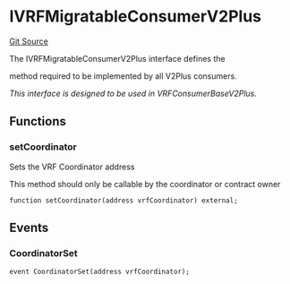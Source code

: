 # IVRFMigratableConsumerV2Plus
[Git Source](https://github.com//Team3dVidyaGames/InventoryContractV3_erc1155/blob/31e6a3daee14ffbd0b191978eeefd42265f32d78/src/contracts/flattened/flattened_ChainlinkConsumer.sol)

The IVRFMigratableConsumerV2Plus interface defines the

method required to be implemented by all V2Plus consumers.

*This interface is designed to be used in VRFConsumerBaseV2Plus.*


## Functions
### setCoordinator

Sets the VRF Coordinator address

This method should only be callable by the coordinator or contract owner


```solidity
function setCoordinator(address vrfCoordinator) external;
```

## Events
### CoordinatorSet

```solidity
event CoordinatorSet(address vrfCoordinator);
```


